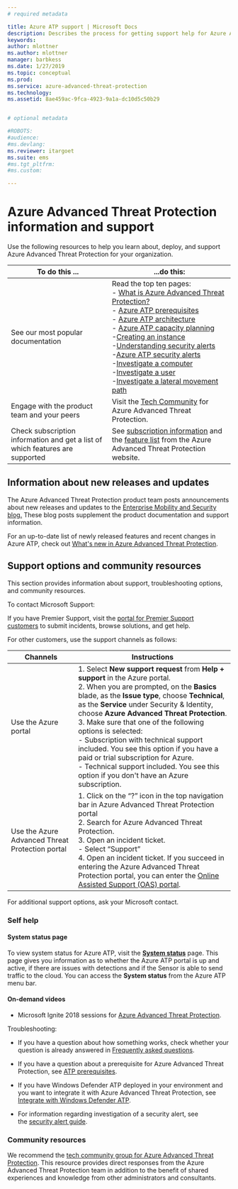 ```yaml
---
# required metadata

title: Azure ATP support | Microsoft Docs
description: Describes the process for getting support help for Azure ATP.
keywords:
author: mlottner
ms.author: mlottner
manager: barbkess
ms.date: 1/27/2019
ms.topic: conceptual
ms.prod:
ms.service: azure-advanced-threat-protection
ms.technology:
ms.assetid: 8ae459ac-9fca-4923-9a1a-dc10d5c50b29


# optional metadata

#ROBOTS:
#audience:
#ms.devlang:
ms.reviewer: itargoet
ms.suite: ems
#ms.tgt_pltfrm:
#ms.custom:

---
```



# Azure Advanced Threat Protection information and support 


Use the following resources to help you learn about, deploy, and support Azure Advanced Threat Protection for your organization.

|To do this ...|...do this:|
|----|----|
|See our most popular documentation|Read the top ten pages:<br>- [What is Azure Advanced Threat Protection?](what-is-atp.md)<br>- [Azure ATP prerequisites](atp-prerequisites.md)<br>- [Azure ATP architecture](atp-architecture.md)<br>- [Azure ATP capacity planning](atp-capacity-planning.md)<br>-[Creating an instance](install-atp-step1.md)<br>-[Understanding security alerts](understanding-security-alerts.md)<br>-[Azure ATP security alerts](suspicious-activity-guide.md)<br>-[Investigate a computer](investigate-a-computer.md)<br>-[Investigate a user](investigate-a-user.md)<br>-[Investigate a lateral movement path](investigate-lateral-movement-path.md)
|Engage with the product team and your peers|Visit the [Tech Community](https://techcommunity.microsoft.com/t5/Azure-Advanced-Threat-Protection/bd-p/AzureAdvancedThreatProtection) for Azure Advanced Threat Protection.|
|Check subscription information and get a list of which features are supported|See [subscription information](https://www.microsoft.com/cloud-platform/azure-information-protection-pricing) and the [feature list](https://www.microsoft.com/cloud-platform/azure-information-protection-features) from the Azure Advanced Threat Protection website.|

## Information about new releases and updates

The Azure Advanced Threat Protection product team posts announcements about new releases and updates to the [Enterprise Mobility and Security blog.](https://cloudblogs.microsoft.com/enterprisemobility/author/microsoft-advanced-threat-analytics-team/)
These blog posts supplement the product documentation and support information.

For an up-to-date list of newly released features and recent changes in Azure ATP, check out [What's new in Azure Advanced Threat Protection](atp-whats-new.md).

## Support options and community resources

This section provides information about support, troubleshooting options, and community resources.

To contact Microsoft Support:

If you have Premier Support, visit the [portal for Premier Support customers](https://premier.microsoft.com/) to submit incidents, browse solutions, and get help.

For other customers, use the support channels as follows:

| Channels|Instructions|
|------|-----|
|Use the Azure portal|1. Select **New support request** from **Help + support** in the Azure portal. <br>2. When you are prompted, on the **Basics** blade, as the **Issue type**, choose **Technical**, as the **Service** under Security & Identity, choose **Azure Advanced Threat Protection**. <br>3. Make sure that one of the following options is selected:<br>- Subscription with technical support included. You see this option if you have a paid or trial subscription for Azure.<br>- Technical support included. You see this option if you don't have an Azure subscription.|
|Use the Azure Advanced Threat Protection portal| 1. Click on the “?” icon in the top navigation bar in Azure Advanced Threat Protection portal<br>2. Search for Azure Advanced Threat Protection.<br>3. Open an incident ticket.<br>- Select “Support”<br>4. Open an incident ticket. If you succeed in entering the Azure Advanced Threat Protection portal, you can enter the [Online Assisted Support (OAS) portal](https://support.microsoft.com/assistedsupportproducts). |

For additional support options, ask your Microsoft contact.

### Self help

#### System status page

To view system status for Azure ATP, visit the [**System status**](https://health.atp.azure.com/) page. This page gives you information as to whether the Azure ATP portal is up and active, if there are issues with detections and if the Sensor is able to send traffic to the cloud. You can access the **System status** from the Azure ATP menu bar.

#### On-demand videos

- Microsoft Ignite 2018 sessions for [Azure Advanced Threat Protection](https://myignite.techcommunity.microsoft.com/sessions?t=%257B%2522from%2522%253A%25222018-09-23T08%253A00%253A00-04%253A00%2522%252C%2522to%2522%253A%25222018-09-28T19%253A00%253A00-04%253A00%2522%257D&q=azure%2520advanced%2520threat%2520protection#ignite-html-anchor).

Troubleshooting:

- If you have a question about how something works, check whether your question is already answered in [Frequently asked questions](atp-technical-faq.md).

- If you have a question about a prerequisite for Azure Advanced Threat Protection, see [ATP prerequisites](atp-prerequisites.md).

- If you have Windows Defender ATP deployed in your environment and you want to integrate it with Azure Advanced Threat Protection, see [Integrate with Windows Defender ATP](integrate-wd-atp.md).

- For information regarding investigation of a security alert, see the [security alert guide](suspicious-activity-guide.md).

### Community resources

We recommend the [tech community group for Azure Advanced Threat Protection](https://aka.ms/azureatpcommunity). This resource provides direct responses from the Azure Advanced Threat Protection team in addition to the benefit of shared experiences and knowledge from other administrators and consultants.
